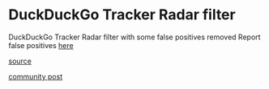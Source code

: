 # DuckDuckGo Tracker Radar filter
DuckDuckGo Tracker Radar filter with some false positives removed 
Report false positives [here](https://github.com/botthebestplayerintheworld/DuckDuckGo-Tracker-Radar-filter/issues/new/choose)

[source](https://raw.githubusercontent.com/blokadaorg/landing-github-pages/master/blocklists/ddgtrackerradar/standard/hosts.txt)

[community post](https://community.blokada.org/t/introducing-duckduckgo-tracker-radar-to-blokada/469)
